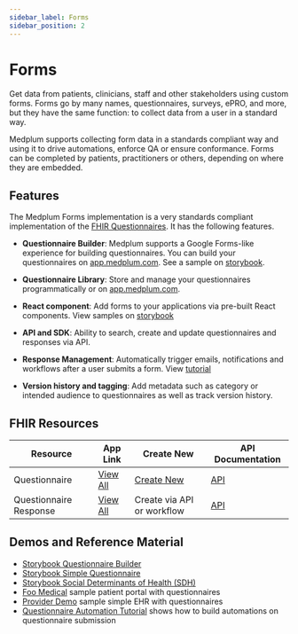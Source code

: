 ```yaml
---
sidebar_label: Forms
sidebar_position: 2
---
```


# Forms

Get data from patients, clinicians, staff and other stakeholders using custom forms. Forms go by many names, questionnaires, surveys, ePRO, and more, but they have the same function: to collect data from a user in a standard way.

Medplum supports collecting form data in a standards compliant way and using it to drive automations, enforce QA or ensure conformance. Forms can be completed by patients, practitioners or others, depending on where they are embedded.

## Features

The Medplum Forms implementation is a very standards compliant implementation of the [FHIR Questionnaires](/docs/api/fhir/resources/questionnaire). It has the following features.

- **Questionnaire Builder**: Medplum supports a Google Forms-like experience for building questionnaires. You can build your questionnaires on [app.medplum.com](https://app.medplum.com/Questionnaire). See a sample on [storybook](https://storybook.medplum.com/?path=/docs/medplum-questionnairebuilder--basic).

- **Questionnaire Library**: Store and manage your questionnaires programmatically or on [app.medplum.com](/docs/api/fhir/resources/questionnaire).

- **React component**: Add forms to your applications via pre-built React components. View samples on [storybook](https://storybook.medplum.com/?path=/docs/medplum-questionnaireform--basic)

- **API and SDK**: Ability to search, create and update questionnaires and responses via API.

- **Response Management**: Automatically trigger emails, notifications and workflows after a user submits a form. View [tutorial](/docs/tutorials/bots/bot-for-questionnaire-response)

- **Version history and tagging**: Add metadata such as category or intended audience to questionnaires as well as track version history.

## FHIR Resources

| Resource               | App Link                                                  | Create New                                              | API Documentation                                     |
| ---------------------- | --------------------------------------------------------- | ------------------------------------------------------- | ----------------------------------------------------- |
| Questionnaire          | [View All](https://app.medplum.com/Questionnaire)         | [Create New](https://app.medplum.com/Questionnaire/new) | [API](/docs/api/fhir/resources/questionnaire)         |
| Questionnaire Response | [View All](https://app.medplum.com/QuestionnaireResponse) | Create via API or workflow                              | [API](/docs/api/fhir/resources/questionnaireresponse) |

## Demos and Reference Material

- [Storybook Questionnaire Builder](https://storybook.medplum.com/?path=/docs/medplum-questionnairebuilder--basic)
- [Storybook Simple Questionnaire](https://storybook.medplum.com/?path=/docs/medplum-questionnaireform--groups)
- [Storybook Social Determinants of Health (SDH)](https://storybook.medplum.com/?path=/docs/medplum-questionnaireform--ahchrsn-screening)
- [Foo Medical](https://foomedical.com/) sample patient portal with questionnaires
- [Provider Demo](https://provider.foomedical.com/) sample simple EHR with questionnaires
- [Questionnaire Automation Tutorial](/docs/tutorials/bots) shows how to build automations on questionnaire submission
